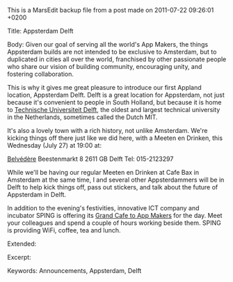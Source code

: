 This is a MarsEdit backup file from a post made on 2011-07-22 09:26:01 +0200

Title:
Appsterdam Delft

Body:
Given our goal of serving all the world's App Makers, the things Appsterdam builds are not intended to be exclusive to Amsterdam, but to duplicated in cities all over the world, franchised by other passionate people who share our vision of building community, encouraging unity, and fostering collaboration.

This is why it gives me great pleasure to introduce our first Appland location, Appsterdam Delft. Delft is a great location for Appsterdam, not just because it's convenient to people in South Holland, but because it is home to <a href="http://en.wikipedia.org/wiki/Delft_University_of_Technology">Technische Universiteit Delft</a>, the oldest and largest technical university in the Netherlands, sometimes called the Dutch MIT.

It's also a lovely town with a rich history, not unlike Amsterdam. We're kicking things off there just like we did here, with a Meeten en Drinken, this Wednesday (July 27) at 19:00 at:

<a href="http://maps.google.com/maps/place?q=Belv%C3%A9d%C3%A8re,+Beestenmarkt+8&hl=en&ie=UTF8&cid=1684090143574598093">Belvédère</a>
Beestenmarkt 8
2611 GB Delft
Tel: 015-2123297

While we'll be having our regular Meeten en Drinken at Cafe Bax in Amsterdam at the same time, I and several other Appsterdammers will be in Delft to help kick things off, pass out stickers, and talk about the future of Appsterdam in Delft.

In addition to the evening's festivities, innovative ICT company and incubator SPING is offering its <a href="http://meetup.com/Appsterdam/events/26518151/">Grand Cafe to App Makers</a> for the day. Meet your colleagues and spend a couple of hours working beside them. SPING is providing WiFi, coffee, tea and lunch.

Extended:


Excerpt:


Keywords:
Announcements, Appsterdam, Delft
